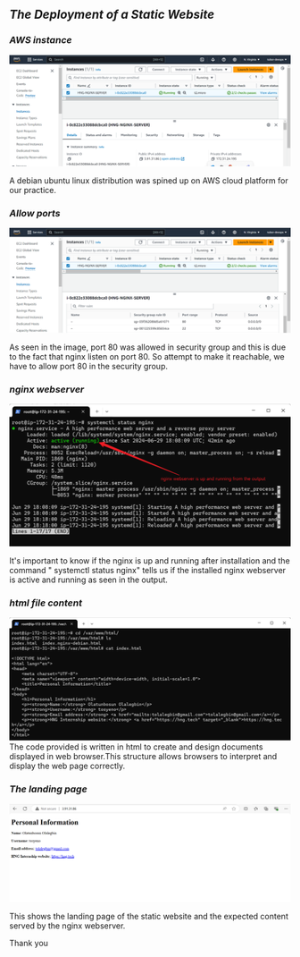 ## _The Deployment of a Static Website_

### _AWS instance_
![](./1.%20Creation-AWS-Instance.png)

A debian ubuntu linux distribution was spined up on AWS cloud platform for our practice.

### _Allow ports_
![](./2.%20port-80-allow.png)

As seen in the image, port 80 was allowed in security group and this is due to the fact that nginx listen on port 80. So attempt to make it reachable, we have to allow port 80 in the security group.

### _nginx webserver_
![](./3.%20nginx-webserver-status.png)

It's important to know if the nginx is up and running after installation and the command " systemctl status nginx" tells us if the installed nginx webserver is active and running as seen in the output.


### _html file content_
![](./4.%20html-file-content.png)
The code provided is written in html to create and design documents displayed in web browser.This structure allows browsers to interpret and display the web page correctly. 


### _The landing page_
![](./5.%20static-website-page.png)

This shows the landing page of the static website and the expected content served by the nginx webserver.

Thank you